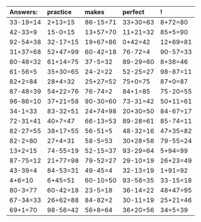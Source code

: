 | Answers: | practice | makes | perfect | ! |
| :--- | :--- | :--- | :--- | :--- |
| 33-19=14 | 2+13=15 | 86-15=71 | 33+30=63 | 8+72=80 | 
| 42-33=9 | 15-0=15 | 13+57=70 | 11+21=32 | 85+5=90 | 
| 92-54=38 | 32-17=15 | 19+67=86 | 0+42=42 | 12+69=81 | 
| 31+37=68 | 52+47=99 | 60-42=18 | 76-72=4 | 90-57=33 | 
| 80-48=32 | 61+14=75 | 37-5=32 | 89-29=60 | 8+38=46 | 
| 61-56=5 | 35+30=65 | 24-2=22 | 52-25=27 | 98-87=11 | 
| 82+2=84 | 28+4=32 | 25+27=52 | 75+0=75 | 87+0=87 | 
| 87-48=39 | 54+22=76 | 76-74=2 | 84+1=85 | 75-20=55 | 
| 96-86=10 | 37+21=58 | 90-30=60 | 73-31=42 | 50+11=61 | 
| 34-1=33 | 83-32=51 | 24+74=98 | 20+30=50 | 84-67=17 | 
| 72-31=41 | 40+7=47 | 66-13=53 | 89-28=61 | 85-74=11 | 
| 82-27=55 | 38+17=55 | 56-51=5 | 48-32=16 | 47+35=82 | 
| 82-2=80 | 27+4=31 | 58-5=53 | 30+28=58 | 79-55=24 | 
| 13+2=15 | 74-55=19 | 52-15=37 | 93-29=64 | 5+94=99 | 
| 87-75=12 | 21+77=98 | 79-52=27 | 29-10=19 | 26+23=49 | 
| 43-39=4 | 84-53=31 | 49-45=4 | 32-13=19 | 1+91=92 | 
| 4+6=10 | 6+45=51 | 60-10=50 | 93-58=35 | 33-15=18 | 
| 80-3=77 | 60-42=18 | 23-5=18 | 36-14=22 | 48+47=95 | 
| 67-34=33 | 26+62=88 | 84-82=2 | 30-11=19 | 25+21=46 | 
| 69+1=70 | 98-56=42 | 56+8=64 | 36+20=56 | 34+5=39 | 
